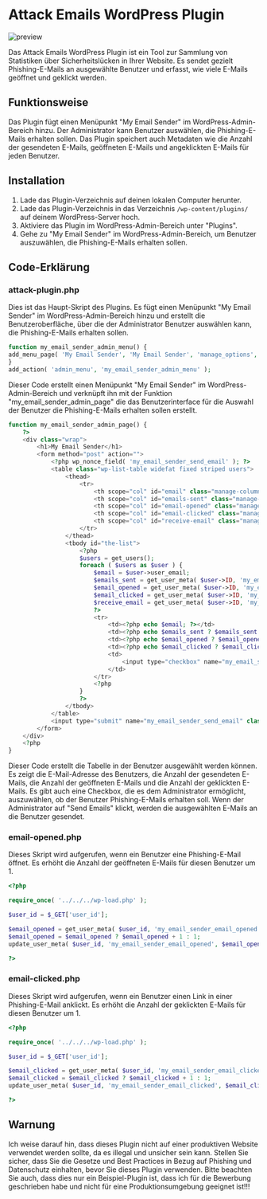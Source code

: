 # Attack Emails WordPress Plugin
![preview](https://user-images.githubusercontent.com/98620308/212559747-19f6365d-cb5f-4ed1-b37e-3af0b46139d1.jpg)

Das Attack Emails WordPress Plugin ist ein Tool zur Sammlung von Statistiken über Sicherheitslücken in Ihrer Website. Es sendet gezielt Phishing-E-Mails an ausgewählte Benutzer und erfasst, wie viele E-Mails geöffnet und geklickt werden.


## Funktionsweise

Das Plugin fügt einen Menüpunkt "My Email Sender" im WordPress-Admin-Bereich hinzu. Der Administrator kann Benutzer auswählen, die Phishing-E-Mails erhalten sollen. Das Plugin speichert auch Metadaten wie die Anzahl der gesendeten E-Mails, geöffneten E-Mails und angeklickten E-Mails für jeden Benutzer.


## Installation

1. Lade das Plugin-Verzeichnis auf deinen lokalen Computer herunter.
2. Lade das Plugin-Verzeichnis in das Verzeichnis `/wp-content/plugins/` auf deinem WordPress-Server hoch.
3. Aktiviere das Plugin im WordPress-Admin-Bereich unter "Plugins".
4. Gehe zu "My Email Sender" im WordPress-Admin-Bereich, um Benutzer auszuwählen, die Phishing-E-Mails erhalten sollen.


## Code-Erklärung

### attack-plugin.php

Dies ist das Haupt-Skript des Plugins. Es fügt einen Menüpunkt "My Email Sender" im WordPress-Admin-Bereich hinzu und erstellt die Benutzeroberfläche, über die der Administrator Benutzer auswählen kann, die Phishing-E-Mails erhalten sollen.

```php
function my_email_sender_admin_menu() {
add_menu_page( 'My Email Sender', 'My Email Sender', 'manage_options', 'my-email-sender', 'my_email_sender_admin_page', 'dashicons-email', 6 );
}
add_action( 'admin_menu', 'my_email_sender_admin_menu' );
```
Dieser Code erstellt einen Menüpunkt "My Email Sender" im WordPress-Admin-Bereich und verknüpft ihn mit der Funktion "my_email_sender_admin_page" die das Benutzerinterface für die Auswahl der Benutzer die Phishing-E-Mails erhalten sollen erstellt.

```php
function my_email_sender_admin_page() {
    ?>
    <div class="wrap">
        <h1>My Email Sender</h1>
        <form method="post" action="">
            <?php wp_nonce_field( 'my_email_sender_send_email' ); ?>
            <table class="wp-list-table widefat fixed striped users">
                <thead>
                    <tr>
                        <th scope="col" id="email" class="manage-column column-email">Email</th>
                        <th scope="col" id="emails-sent" class="manage-column column-emails-sent">Emails Sent</th>
                        <th scope="col" id="email-opened" class="manage-column column-email-opened">Emails Opened</th>
						<th scope="col" id="email-clicked" class="manage-column column-email-clicked">Emails Clicked</th>
                        <th scope="col" id="receive-email" class="manage-column column-receive-email">Receive Email</th>
                    </tr>
                </thead>
                <tbody id="the-list">
                    <?php
                    $users = get_users();
                    foreach ( $users as $user ) {
                        $email = $user->user_email;
                        $emails_sent = get_user_meta( $user->ID, 'my_email_sender_emails_sent', true );
						$email_opened = get_user_meta( $user->ID, 'my_email_sender_email_opened', true );
                        $email_clicked = get_user_meta( $user->ID, 'my_email_sender_email_clicked', true );
                        $receive_email = get_user_meta( $user->ID, 'my_email_sender_receive_email', true );
                        ?>
                        <tr>
                            <td><?php echo $email; ?></td>
                            <td><?php echo $emails_sent ? $emails_sent : 0; ?></td>
							<td><?php echo $email_opened ? $email_opened : 0; ?></td>
                            <td><?php echo $email_clicked ? $email_clicked : 0; ?></td>
                            <td>
                                <input type="checkbox" name="my_email_sender_receive_email[<?php echo $user->ID; ?>]" value="1" <?php checked( $receive_email, 1 ); ?>>
                            </td>
                        </tr>
                        <?php
                    }
                    ?>
                </tbody>
            </table>
            <input type="submit" name="my_email_sender_send_email" class="button button-primary" value="Send Emails">
        </form>
    </div>
    <?php
}
```
Dieser Code erstellt die Tabelle in der Benutzer ausgewählt werden können. Es zeigt die E-Mail-Adresse des Benutzers, die Anzahl der gesendeten E-Mails, die Anzahl der geöffneten E-Mails und die Anzahl der geklickten E-Mails. Es gibt auch eine Checkbox, die es dem Administrator ermöglicht, auszuwählen, ob der Benutzer Phishing-E-Mails erhalten soll. Wenn der Administrator auf "Send Emails" klickt, werden die ausgewählten E-Mails an die Benutzer gesendet.

### email-opened.php

Dieses Skript wird aufgerufen, wenn ein Benutzer eine Phishing-E-Mail öffnet. Es erhöht die Anzahl der geöffneten E-Mails für diesen Benutzer um 1.
```php
<?php

require_once( '../../../wp-load.php' );

$user_id = $_GET['user_id'];

$email_opened = get_user_meta( $user_id, 'my_email_sender_email_opened', true );
$email_opened = $email_opened ? $email_opened + 1 : 1;
update_user_meta( $user_id, 'my_email_sender_email_opened', $email_opened );

?>
```

### email-clicked.php

Dieses Skript wird aufgerufen, wenn ein Benutzer einen Link in einer Phishing-E-Mail anklickt. Es erhöht die Anzahl der geklickten E-Mails für diesen Benutzer um 1.
```php
<?php

require_once( '../../../wp-load.php' );

$user_id = $_GET['user_id'];

$email_clicked = get_user_meta( $user_id, 'my_email_sender_email_clicked', true );
$email_clicked = $email_clicked ? $email_clicked + 1 : 1;
update_user_meta( $user_id, 'my_email_sender_email_clicked', $email_clicked );

?>
```


## Warnung

Ich weise darauf hin, dass dieses Plugin nicht auf einer produktiven Website verwendet werden sollte, da es illegal und unsicher sein kann. 
Stellen Sie sicher, dass Sie die Gesetze und Best Practices in Bezug auf Phishing und Datenschutz einhalten, bevor Sie dieses Plugin verwenden.
Bitte beachten Sie auch, dass dies nur ein Beispiel-Plugin ist, dass ich für die Bewerbung geschrieben habe und nicht für eine Produktionsumgebung geeignet ist!!!
